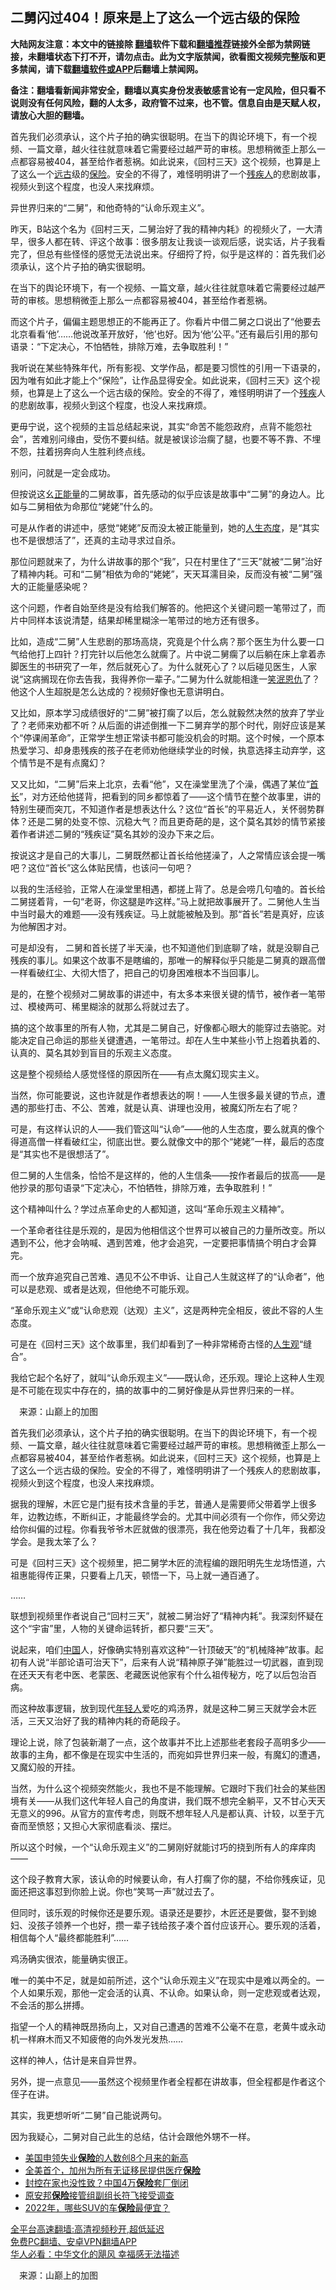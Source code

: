  <!-- 面包屑导航 --> <h2>二舅闪过404！原来是上了这么一个远古级的保险</h2> <p class="notice"><b>大陆网友注意：本文中的链接除 <a href="https://github.com/bannedbook/fanqiang" >翻墙</a>软件下载和<a href="https://github.com/killgcd/justmysocks/blob/master/README.md">翻墙推荐</a>链接外全部为禁网链接，未翻墙状态下打不开，请勿点击。此为文字版禁闻，欲看图文视频完整版和更多禁闻，请下载<a href="https://github.com/bannedbook/fanqiang">翻墙软件或APP</a>后翻墙上禁闻网。</p><p>备注：翻墙看新闻非常安全，翻墙以真实身份发表敏感言论有一定风险，但只看不说则没有任何风险，翻的人太多，政府管不过来，也不管。信息自由是天赋人权，请放心大胆的翻墙。</b></p>  <div class="entry"> <p id="summary">首先我们必须承认，这个片子拍的确实很聪明。在当下的舆论环境下，有一个视频、一篇文章，越火往往就意味着它需要经过越严苛的审核。思想稍微歪上那么一点都容易被404，甚至给作者惹祸。如此说来，《回村三天》这个视频，也算是上了这么一个<a href="https://www.bannedbook.org/bnews/tag/%E8%BF%9C%E5%8F%A4/" class="st_tag internal_tag" rel="tag" title="标签 远古 下的日志">远古</a>级的<a href="https://www.bannedbook.org/bnews/tag/%E4%BF%9D%E9%99%A9/" class="st_tag internal_tag" rel="tag" title="标签 保险 下的日志">保险</a>。安全的不得了，难怪明明讲了一个<a href="https://www.bannedbook.org/bnews/tag/%E6%AE%8B%E7%96%BE%E4%BA%BA/" class="st_tag internal_tag" rel="tag" title="标签 残疾人 下的日志">残疾人</a>的悲剧故事，视频火到这个程度，也没人来找麻烦。</p> <p>异世界归来的“二舅”，和他奇特的“认命乐观主义”。</p> <p>昨天，B站这个名为《回村三天，二舅治好了我的精神内耗》的视频火了，一大清早，很多人都在转、评这个故事：很多朋友让我谈一谈观后感，说实话，片子我看完了，但总有些怪怪的感觉无法说出来。仔细捋了捋，似乎是这样的：首先我们必须承认，这个片子拍的确实很聪明。</p> <p>在当下的舆论环境下，有一个视频、一篇文章，越火往往就意味着它需要经过越严苛的审核。思想稍微歪上那么一点都容易被404，甚至给作者惹祸。</p> <p>而这个片子，偏偏主题思想正的不能再正了。你看片中借二舅之口说出了“他要去北京看看‘他’……他说改革开放好，‘他’也好。因为‘他’公平。”还有最后引用的那句语录：“下定决心，不怕牺牲，排除万难，去争取胜利！”</p> <p>我听说在某些特殊年代，所有影视、文学作品，都是要习惯性的引用一下语录的，因为唯有如此才能上个“保险”，让作品显得安全。如此说来，《回村三天》这个视频，也算是上了这么一个远古级的保险。安全的不得了，难怪明明讲了一个<a href="https://www.bannedbook.org/bnews/tag/%E6%AE%8B%E7%96%BE/" class="st_tag internal_tag" rel="tag" title="标签 残疾 下的日志">残疾</a>人的悲剧故事，视频火到这个程度，也没人来找麻烦。</p> <p>更毋宁说，这个视频的主旨总结起来说，其实“命苦不能怨政府，点背不能怨社会”，苦难别问缘由，受伤不要纠结。就是被误诊治瘸了腿，也要不等不靠、不埋不怨，拄着拐奔向人生胜利终点线。</p> <p>别问，问就是一定会成功。</p> <p>但按说这幺<a href="https://www.bannedbook.org/bnews/tag/%e6%ad%a3%e8%83%bd%e9%87%8f/" class="st_tag internal_tag" rel="tag" title="标签 正能量 下的日志">正能量</a>的二舅故事，首先感动的似乎应该是故事中“二舅”的身边人。比如与二舅相依为命那位“姥姥”什么的。</p> <p>可是从作者的讲述中，感觉“姥姥”反而没太被正能量到，她的<a href="https://www.bannedbook.org/bnews/tag/%E4%BA%BA%E7%94%9F%E6%80%81%E5%BA%A6/" class="st_tag internal_tag" rel="tag" title="标签 人生态度 下的日志">人生态度</a>，是“其实也不是很想活了”，还真的主动寻求过自杀。</p> <p>那位问题就来了，为什么讲故事的那个“我”，只在村里住了“三天”就被“二舅”治好了精神内耗。可和“二舅”相依为命的“姥姥”，天天耳濡目染，反而没有被“二舅”强大的正能量感染呢？</p> <p>这个问题，作者自始至终是没有给我们解答的。他把这个关键问题一笔带过了，而片中同样本该说清楚，结果却稀里糊涂一笔带过的地方还有很多。</p> <p>比如，造成“二舅”人生悲剧的那场高烧，究竟是个什么病？那个医生为什么要一口气给他打上四针？打完针以后他怎么就瘸了。片中说二舅瘸了以后躺在床上拿着赤脚医生的书研究了一年，然后就死心了。为什么就死心了？以后碰见医生，人家说“这病搁现在你去告我，我得养你一辈子。”二舅为什么就能相逢一<span class='wp_keywordlink'><a href="https://www.bannedbook.org/forum2/topic26.html" title="《一个原中共线人的忏悔》《笑泯恩仇》《佛怀煽仇录》陈沅森 三部曲" target="_blank">笑泯恩仇</a></span>了？他这个人生超脱是怎么达成的？视频好像也无意讲明白。</p>  <p>又比如，原本学习成绩很好的“二舅”被打瘸了以后，怎么就毅然决然的放弃了学业了？老师来劝都不听？从后面的讲述倒推一下二舅弃学的那个时代，刚好应该是某个“停课闹革命”，正常学生想正常读书都可能没机会的时期。这个时候，一个原本热爱学习、却身患残疾的孩子在老师劝他继续学业的时候，执意选择主动弃学，这个情节是不是有点魔幻？</p> <p>又又比如，“二舅”后来上北京，去看“他”，又在澡堂里洗了个澡，偶遇了某位“<a href="https://www.bannedbook.org/bnews/tag/%E9%A6%96%E9%95%BF/" class="st_tag internal_tag" rel="tag" title="标签 首长 下的日志">首长</a>”，对方还给他搓背，把看到的同乡都惊着了——这个情节在整个故事里，讲的特别生硬而突兀，不知道作者是想表达什么？这位“首长”的平易近人，关怀弱势群体？还是二舅的处变不惊、沉稳大气？而且更奇葩的是，这个莫名其妙的情节紧接着作者讲述二舅的“残疾证”莫名其妙的没办下来之后。</p> <p>按说这才是自己的大事儿，二舅既然都让首长给他搓澡了，人之常情应该会提一嘴吧？这位“首长”这么体贴民情，也该问一句吧？</p> <p>以我的生活经验，正常人在澡堂里相遇，都搓上背了。总是会唠几句嗑的。首长给二舅搓着背，一句“老哥，你这腿是咋这样。”马上就把故事展开了。二舅他人生当中当时最大的难题——没有残疾证。马上就能被触及到。那“首长”若是真好，应该为他解困才对。</p> <p>可是却没有， 二舅和首长搓了半天澡，也不知道他们到底聊了啥，就是没聊自己残疾的事儿。如果这个故事不是瞎编的，那唯一的解释似乎只能是二舅真的跟高僧一样看破红尘、大彻大悟了，把自己的切身困难根本不当回事儿。</p> <p>是的，在整个视频对二舅故事的讲述中，有太多本来很关键的情节，被作者一笔带过、模棱两可、稀里糊涂的就那么将就过去了。</p> <p>搞的这个故事里的所有人物，尤其是二舅自己，好像都心眼大的能穿过去骆驼。对能决定自己命运的那些关键遭遇，一笔带过。却在人生中某些小节上抱着执着的、认真的、莫名其妙到盲目的乐观主义态度。</p> <p>这是整个视频给人感觉怪怪的原因所在——有点太魔幻现实主义。</p> <p>当然，你可能要说，这也许就是作者想表达的啊！——人生很多最关键的节点，遭遇的那些打击、不公、苦难，就是认真、讲理也没用，被魔幻所左右了呢？</p> <p>可是，有这样认识的人——我们管这叫“认命”——他的人生态度，要么就真的像个得道高僧一样看破红尘，彻底出世。要么就像文中的那个“姥姥”一样，最后的态度是“其实也不是很想活了”。</p> <p>但二舅的人生信条，恰恰不是这样的，他的人生信条——按作者最后的拔高——是他抄录的那句语录“下定决心，不怕牺牲，排除万难，去争取胜利！”</p> <p>这个精神叫什么？学过点革命史的人都知道，这叫“革命乐观主义精神”。</p> <p>一个革命者往往是乐观的，是因为他相信这个世界可以被自己的力量所改变。所以遇到不公，他才会呐喊、遇到苦难，他才会追究，一定要把事情搞个明白才会算完。</p>  <p>而一个放弃追究自己苦难、遇见不公不申诉、让自己人生就这样了的“认命者”，他可以是悲观、或者是达观，但他绝不可能乐观。</p> <p>“革命乐观主义”或“认命悲观（达观）主义”，这是两种完全相反，彼此不容的人生态度。</p> <p>可是在《回村三天》这个故事里，我们却看到了一种非常稀奇古怪的<a href="https://www.bannedbook.org/bnews/tag/%E4%BA%BA%E7%94%9F%E8%A7%82/" class="st_tag internal_tag" rel="tag" title="标签 人生观 下的日志">人生观</a>“缝合”。</p> <p>我给它起个名好了，就叫“认命乐观主义”——既认命，还乐观。理论上这种人生观是不可能在现实中存在的，搞的故事中的二舅好像是从异世界归来的一样。</p> <p></p> <p class="src-info">　来源：山巅上的加图 </p> <p id="summary">首先我们必须承认，这个片子拍的确实很聪明。在当下的舆论环境下，有一个视频、一篇文章，越火往往就意味着它需要经过越严苛的审核。思想稍微歪上那么一点都容易被404，甚至给作者惹祸。如此说来，《回村三天》这个视频，也算是上了这么一个远古级的保险。安全的不得了，难怪明明讲了一个残疾人的悲剧故事，视频火到这个程度，也没人来找麻烦。</p> <p>据我的理解，木匠它是门挺有技术含量的手艺，普通人是需要师父带着学上很多年，边教边练，不断纠正，才能最终学会的。尤其中间必须有一个你作，师父旁边给你纠偏的过程。你看我爷爷木匠就做的很漂亮，我在他旁边看了十几年，我都没学会。是我太笨了么？</p> <p>可是《回村三天》这个视频里，把二舅学木匠的流程编的跟阳明先生龙场悟道，六祖惠能得传正果，只要看上几天，顿悟一下，马上就一通百通了。</p> <p>……</p> <p>联想到视频里作者说自己“回村三天”，就被二舅治好了“精神内耗”。我深刻怀疑在这个“宇宙”里，人物的关键命运转折，都只要“三天”。</p> <p>说起来，咱们<span class='wp_keywordlink_affiliate'><a href="https://www.bannedbook.org/" title="中国" target="_blank">中国</a></span>人，好像确实特别喜欢这种“一针顶破天”的“机械降神”故事。起初有人说“半部论语可治天下”，后来有人说“精神原子弹”能胜过一切武器，直到现在还天天有老中医、老蒙医、老藏医说他家有个什么祖传秘方，吃了以后包治百病。</p> <p>而这种故事逻辑，放到现代<a href="https://www.bannedbook.org/bnews/tag/%e5%b9%b4%e8%bd%bb%e4%ba%ba/" class="st_tag internal_tag" rel="tag" title="标签 年轻人 下的日志">年轻人</a>爱吃的鸡汤界，就是这种二舅三天就学会木匠活，三天又治好了我的精神内耗的奇葩段子。</p>  <p>理论上说，除了包装新潮了一点，这个故事并不比上述那些老套段子高明多少——故事的主角，都不像是在现实中生活的，而宛如异世界归来一般，有魔幻的遭遇，又魔幻般的开挂。</p> <p>当然，为什么这个视频突然能火，我也不是不能理解。它跟时下我们社会的某些困境有关——从我们这代年轻人自己的角度讲，我们既不想完全躺平，又不甘心天天无意义的996。从官方的宣传考虑，则既不想年轻人凡是都认真、计较，以至于亢奋而至愤怒；又担心大家彻底看淡、摆烂。</p> <p>所以这个时候，一个“认命乐观主义”的二舅刚好就能讨巧的挠到所有人的痒痒肉——</p> <p>这个段子教育大家，该认命的时候要认命，有人打瘸了你的腿，不给你残疾证，见面还把这事怼到你脸上说。你也“笑骂一声”就过去了。</p> <p>但同时，该乐观的时候你还是要乐观。语录还是要抄，木匠还是要做，娶不到媳妇、没孩子领养一个也好，攒一辈子钱给孩子凑个首付应该开心。要乐观的活着，相信每个人“最终都能胜利”……</p> <p>鸡汤确实很浓，能量确实很正。</p> <p>唯一的美中不足，就是如前所述，这个“认命乐观主义”在现实中是难以两全的。一个人如果乐观，那他一定会活的认真、不认命。如果认命，则一定悲观或者达观，不会活的那么拼搏。</p> <p>指望一个人的精神既昂扬向上，又对自己遭遇的苦难不公毫不在意，老黄牛或永动机一样麻木而又不知疲倦的向外发光发热……</p> <p>这样的神人，估计是来自异世界。</p> <p>另外，提一点意见——虽然这个视频里作者全程都在讲故事，但全程都是作者这个侄子在讲。</p> <p>其实，我更想听听“二舅”自己能说两句。</p> <p>因为我疑心，二舅对自己此生的总结，估计会跟他外甥不一样。</p> <p></p>  <div id="taboola-mid-1"></div>  <ul class='op-related-articles' title='相关阅读'> <li><a href='https://www.bannedbook.org/bnews/worldnews/20220722/1761442.html' target='_blank'>美国申领失业<b>保险</b>的人数创8个月来的新高</a></li> <li><a href='https://www.bannedbook.org/bnews/cnnews/20220630/1751937.html' target='_blank'>全美首个，加州为所有无证移民提供医疗<b>保险</b></a></li> <li><a href='https://www.bannedbook.org/bnews/finance/20220626/1750506.html' target='_blank'>封控在家也没性致？中国4万<b>保险</b>套厂倒闭</a></li> <li><a href='https://www.bannedbook.org/bnews/ssgc/20220617/1746558.html' target='_blank'>原安邦<b>保险</b>接管组副组长符飞接受调查</a></li> <li><a href='https://www.bannedbook.org/bnews/comments/20220614/1745471.html' target='_blank'>2022年，哪些SUV的车<b>保险</b>最便宜？</a></li> </ul> <p class="texttj"> <a href="https://github.com/bannedbook/fanqiang/wiki/V2ray%E6%9C%BA%E5%9C%BA" target="_blank">全平台高速翻墙:高清视频秒开,超低延迟</a><br/> <a href="https://github.com/bannedbook/fanqiang/wiki/%E7%A6%81%E9%97%BB%E7%BD%91%E5%AE%89%E5%8D%93%E7%BF%BB%E5%A2%99%E6%96%B0%E9%97%BBAPP" target="_blank">免费PC翻墙、安卓VPN翻墙APP</a><br/> <a href="https://www.bannedbook.org/bnews/comments/20220220/1694796.html" target="_blank">华人必看：中华文化的飓风 幸福感无法描述</a> </p><p class="src-info">　来源：山巅上的加图 </p><a name='sharetosocial'></a>  <div style="margin-bottom:5px;padding-bottom:5px;clear:both"> <div id="archive-pix-1" class="banner-ads"> <!-- AuctionX Display platform tag START --> <div id="27602x728x90x621x_ADSLOT1" clicktrack="%%CLICK_URL_ESC%%"></div>  <!-- AuctionX Display platform tag END --> </div> <div id="archive-pix-2" class="banner-ads"> <!-- AuctionX Display platform tag START --> <div id="27556x300x250x621x_ADSLOT1" clicktrack="%%CLICK_URL_ESC%%" style="margin:0 auto;text-align:center"></div>  <!-- AuctionX Display platform tag END --> </div> </div>  <div id="archive-pix-1" class="banner-ads"> <!-- AuctionX Display platform tag START --> <div id="27603x728x90x621x_ADSLOT1" clicktrack="%%CLICK_URL_ESC%%"></div>  <!-- AuctionX Display platform tag END --> </div> </div><!--END ENTRY--> 
